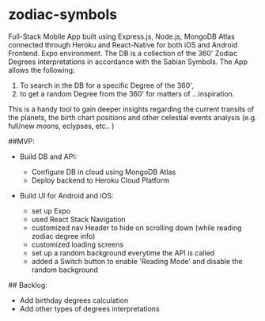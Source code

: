 # zodiac-symbols

Full-Stack Mobile App built using Express.js, Node.js, MongoDB Atlas connected through Heroku and React-Native for both iOS and Android Frontend. Expo environment.
The DB is a collection of the 360' Zodiac Degrees interpretations in accordance with the Sabian Symbols. The App allows the following:

1) To search in the DB for a specific Degree of the 360',
2) to get a random Degree from the 360' for matters of ...inspiration.

This is a handy tool to gain deeper insights regarding the current transits of the planets, the birth chart positions and other celestial events analysis 
(e.g. full/new moons, eclypses, etc.. )


##MVP:
- Build DB and API:
  * Configure DB in cloud using MongoDB Atlas
  * Deploy backend to Heroku Cloud Platform

- Build UI for Android and iOS:
  * set up Expo
  * used React Stack Navigation
  * customized nav Header to hide on scrolling down (while reading zodiac degree info)
  * customized loading screens
  * set up a random background everytime the API is called
  * added a Switch button to enable 'Reading Mode' and disable the random background


## Backlog:
- Add birthday degrees calculation
- Add other types of degrees interpretations
